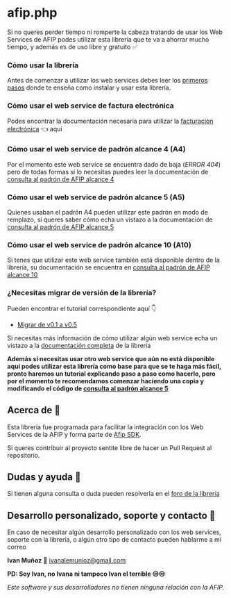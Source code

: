 # afip.php
Si no queres perder tiempo ni romperte la cabeza tratando de usar los Web Services de AFIP podes utilizar esta librería que te va a ahorrar mucho tiempo, y además es de uso libre y gratuito ✅

### Cómo usar la librería
Antes de comenzar a utilizar los web services debes leer los [primeros pasos](https://github.com/ivanalemunioz/Afip.php/wiki/Primeros-pasos) donde te enseña como instalar y usar esta librería.

### Cómo usar el web service de factura electrónica
Podes encontrar la documentación necesaria para utilizar la [facturación electrónica](https://github.com/ivanalemunioz/afip.php/wiki/Facturaci%C3%B3n-Electr%C3%B3nica) 👈 aquí

### Cómo usar el web service de padrón alcance 4 (A4)
Por el momento este web service se encuentra dado de baja (_ERROR 404_) pero de todas formas si lo necesitas puedes leer la documentación de [consulta al padrón de AFIP alcance 4](https://github.com/ivanalemunioz/afip.php/wiki/Consulta-al-padron-de-AFIP-alcance-4)

### Cómo usar el web service de padrón alcance 5 (A5)
Quienes usaban el padrón A4 pueden utilizar este padrón en modo de remplazo, si queres saber cómo echa un vistazo a la documentación de [consulta al padrón de AFIP alcance 5](https://github.com/ivanalemunioz/afip.php/wiki/Consulta-al-padron-de-AFIP-alcance-5)

### Cómo usar el web service de padrón alcance 10 (A10)
Si tenes que utilizar este web service también está disponible dentro de la librería, su documentación se encuentra en [consulta al padrón de AFIP alcance 10](https://github.com/ivanalemunioz/afip.php/wiki/Consulta-al-padron-de-AFIP-alcance-10)

### ¿Necesitas migrar de versión de la librería?
Pueden encontrar el tutorial correspondiente aquí 👇
- [Migrar de v0.1 a v0.5](https://github.com/ivanalemunioz/afip.php/wiki/Migrar-de-v0.1-a-v0.5)

Si necesitas más información de cómo utilizar algún web service echa un vistazo a la [documentación completa](https://github.com/ivanalemunioz/afip.php/wiki) de la librería

**Además si necesitas usar otro web service que aún no está disponible aquí podes utilizar esta librería como base para que se te haga más fácil, pronto haremos un tutorial explicando paso a paso como hacerlo, pero por el momento te recomendamos comenzar haciendo una copia y modificando el código de [consulta al padrón alcance 5](https://github.com/ivanalemunioz/afip.php/blob/master/src/Afip_res/Class/RegisterScopeFive.php)** 

## Acerca de 🤔
Esta librería fue programada para facilitar la integración con los Web Services de la AFIP y forma parte de [Afip SDK](https://ivanalemunioz.github.io/AfipSDK/).

Si queres contribuir al proyecto sentite libre de hacer un Pull Request al repositorio.

## Dudas y ayuda 🙌
Si tienen alguna consulta o duda pueden resolverla en el [foro de la librería](https://groups.google.com/forum/#!forum/afip-php)

## Desarrollo personalizado, soporte y contacto 🔨
En caso de necesitar algún desarrollo personalizado con los web services, soporte con la librería, o algún otro tipo de contacto pueden hablarme a mi correo

**Ivan Muñoz** 📧 ivanalemunioz@gmail.com

**PD: Soy Ivan, no Ivana ni tampoco Ivan el terrible 😒😒**

_Este software y sus desarrolladores no tienen ninguna relación con la AFIP._

